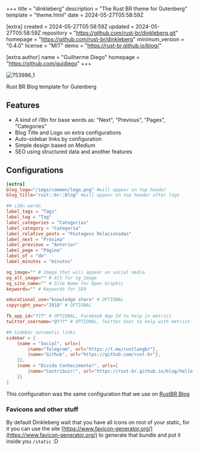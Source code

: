 
+++
title = "dinkleberg"
description = "The Rust BR theme for Gutenberg"
template = "theme.html"
date = 2024-05-27T05:58:59Z

[extra]
created = 2024-05-27T05:58:59Z
updated = 2024-05-27T05:58:59Z
repository = "https://github.com/rust-br/dinkleberg.git"
homepage = "https://github.com/rust-br/dinkleberg"
minimum_version = "0.4.0"
license = "MIT"
demo = "https://rust-br.github.io/blog/"

[extra.author]
name = "Guilherme Diego"
homepage = "https://github.com/guidiego"
+++        

![753986_1](https://user-images.githubusercontent.com/10289071/40806112-dd79ae78-64f6-11e8-8f24-63f387d5bb8f.jpg) 

Rust BR Blog template for Gutenberg

## Features
- A kind of i18n for base words as: "Next", "Previous", "Pages", "Categories"
- Blog Title and Logo on extra configurations
- Auto-sidebar links by configuration
- Simple design based on Medium
- SEO using structured data and another features

## Configurations
```toml
[extra]
blog_logo="/imgs/common/logo.png" #will appear on top header
blog_title="rust::br::Blog" #will appear on top header after logo

## i18n words
label_tags = "Tags"
label_tag = "Tag"
label_categories = "Categorias"
label_category = "Categoria"
label_relative_posts = "Postagens Relacionadas"
label_next = "Próxima"
label_previous = "Anterior"
label_page = "Página"
label_of = "de"
label_minutes = "minutos"

og_image="" # Image that will appear on social media
og_alt_image="" # Alt for og_image
og_site_name="" # Site Name for Open Graphic
keywords="" # Keywords for SEO

educational_use="knowledge share" # OPTIONAL
copyright_year="2018" # OPTIONAL

fb_app_id="???" # OPTIONAL, Facebook App Id to help in metrics
twitter_username="@???" # OPTIONAL, Twitter User to help with metrics

## Sidebar automatic links
sidebar = [
    {name = "Social", urls=[
        {name="Telegram", url="https://t.me/rustlangbr"},
        {name="Github", url="https://github.com/rust-br"},
    ]},
    {name = "Divida Conhecimento!", urls=[
        {name="Contribuir!", url="https://rust-br.github.io/blog/hello-world"}
    ]}
]

```

This configuration was the same configuration that we use on [RustBR Blog](https://rust-br.github.io/blog)

### Favicons and other stuff
By default Dinkleberg wait that you have all icons on root of your static, for it you can use the site [https://www.favicon-generator.org/](https://www.favicon-generator.org/) to generate that bundle and put it inside you `/static` :D

        
